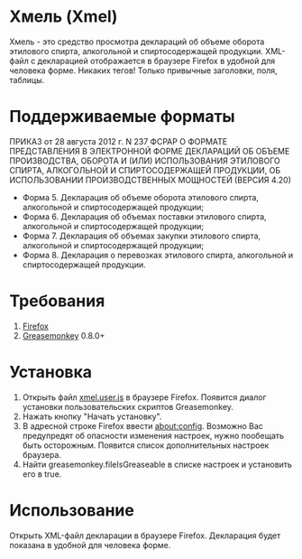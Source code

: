 Хмель (Xmel)
====

Хмель - это средство просмотра деклараций об объеме оборота этилового спирта,
алкогольной и спиртосодержащей продукции. XML-файл c декларацией 
отображается в браузере Firefox в удобной для человека форме. Никаких тегов!
Только привычные заголовки, поля, таблицы.

Поддерживаемые форматы
====
ПРИКАЗ от 28 августа 2012 г. N 237 ФСРАР О ФОРМАТЕ
ПРЕДСТАВЛЕНИЯ В ЭЛЕКТРОННОЙ ФОРМЕ ДЕКЛАРАЦИЙ ОБ ОБЪЕМЕ
ПРОИЗВОДСТВА, ОБОРОТА И (ИЛИ) ИСПОЛЬЗОВАНИЯ ЭТИЛОВОГО
СПИРТА, АЛКОГОЛЬНОЙ И СПИРТОСОДЕРЖАЩЕЙ ПРОДУКЦИИ,
ОБ ИСПОЛЬЗОВАНИИ ПРОИЗВОДСТВЕННЫХ МОЩНОСТЕЙ (ВЕРСИЯ 4.20)
* Форма 5. Декларация об объеме оборота этилового спирта, алкогольной и спиртосодержащей продукции;
* Форма 6. Декларация об объемах поставки этилового спирта, алкогольной и спиртосодержащей продукции;
* Форма 7. Декларация об объемах закупки этилового спирта, алкогольной и спиртосодержащей продукции;
* Форма 8. Декларация о перевозках этилового спирта, алкогольной и спиртосодержащей продукции.

Требования
====
1. [Firefox](http://mozilla-russia.org/products/firefox/)
2. [Greasemonkey](https://addons.mozilla.org/ru/firefox/addon/greasemonkey/) 0.8.0+

Установка
====
1. Открыть файл [xmel.user.js](https://github.com/redlory/xmel/raw/master/xmel.user.js) в браузере Firefox. Появится диалог установки
пользовательских скриптов Greasemonkey.
2. Нажать кнопку "Начать установку".
3. В адресной строке Firefox ввести [about:config](about:config).
   Возможно Вас предупредят об опасности изменения настроек, нужно пообещать быть осторожным.
   Появится список дополнительных настроек браузера.
4. Найти greasemonkey.fileIsGreaseable в списке настроек и установить его в true.

Использование
====
Открыть XML-файл декларации в браузере Firefox. Декларация будет показана
в удобной для человека форме.
